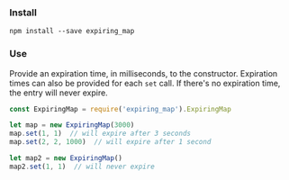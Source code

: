 ### Install

```
npm install --save expiring_map
```

### Use

Provide an expiration time, in milliseconds, to the constructor. Expiration times can also be provided for each `set` call. If there's no expiration time, the entry will never expire.

```js
const ExpiringMap = require('expiring_map').ExpiringMap

let map = new ExpiringMap(3000)
map.set(1, 1)  // will expire after 3 seconds
map.set(2, 2, 1000)  // will expire after 1 second

let map2 = new ExpiringMap()
map2.set(1, 1)  // will never expire
```
